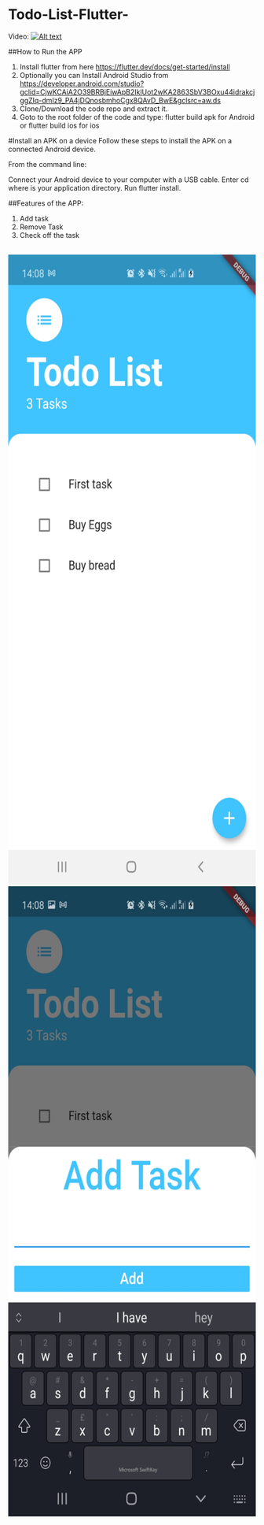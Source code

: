 # Todo-List-Flutter-

Video:
[![Alt text](https://img.youtube.com/vi/Z6mS95eBito/0.jpg)](https://www.youtube.com/watch?v=Z6mS95eBito)

##How to Run the APP
1. Install flutter from here
https://flutter.dev/docs/get-started/install
2. Optionally you can Install Android Studio from
https://developer.android.com/studio?gclid=CjwKCAiA2O39BRBjEiwApB2IklUot2wKA2863SbV3BOxu44idrakcjggZIq-dmIz9_PA4jDQnosbmhoCgx8QAvD_BwE&gclsrc=aw.ds
3. Clone/Download the code repo and extract it.
4. Goto to the root folder of the code and type:
    flutter build apk for Android
    or flutter build ios for ios
    
#Install an APK on a device
Follow these steps to install the APK on a connected Android device.

From the command line:

Connect your Android device to your computer with a USB cable.
Enter cd <app dir> where <app dir> is your application directory.
Run flutter install.



##Features of the APP:
1. Add task
2. Remove Task
3. Check off the task

<br>
<img src="./TodoList_output/ss1.jpg" widht="720" height="1280"/>
<br>
<img src="./TodoList_output/ss2.jpg" widht="720" height="1280"/>


